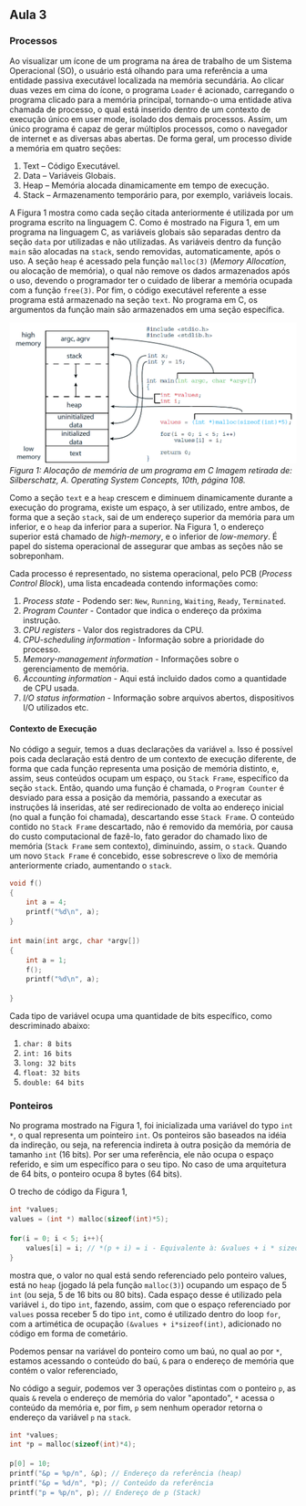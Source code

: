 ## Aula 3

### Processos

Ao visualizar um ícone de um programa na área de trabalho de um Sistema
Operacional (SO), o usuário está olhando para uma referência a uma entidade
passiva executável localizada na memória secundária. Ao clicar duas vezes em
cima do ícone, o programa `Loader` é acionado, carregando o programa clicado
para a memória principal, tornando-o uma entidade ativa chamada de processo,
o qual está inserido dentro de um contexto de execução único em user mode,
isolado dos demais processos. Assim, um único programa é capaz de gerar
múltiplos processos, como o navegador de internet e as diversas abas abertas.
De forma geral, um processo divide a memória em quatro seções:

1.	Text – Código Executável.
2.	Data – Variáveis Globais.
3.	Heap – Memória alocada dinamicamente em tempo de execução.
4.	Stack – Armazenamento temporário para, por exemplo, variáveis locais.

A Figura 1 mostra como cada seção citada anteriormente é utilizada por um
programa escrito na linguagem C. Como é mostrado na Figura 1, em um programa na
linguagem C, as variáveis globais são separadas dentro da seção `data` por
utilizadas e não utilizadas. As variáveis dentro da função `main` são alocadas
na `stack`, sendo removidas, automaticamente, após o uso. A seção `heap` é acessado
pela função `malloc(3)` (*Memory Allocation*, ou alocação de memória), o qual não
remove os dados armazenados após o uso, devendo o programador ter o cuidado de
liberar a memória ocupada com a função `free(3)`. Por fim, o código executável
referente a esse programa está armazenado na seção `text`. No programa em C, os
argumentos da função main são armazenados em uma seção específica.

![Figura 1](Aloca%C3%A7%C3%A3o%20de%20mem%C3%B3ria%20de%20um%20programa%20c.png)
*Figura 1: Alocação de memória de um programa em C*
*Imagem retirada de: Silberschatz, A. Operating System Concepts, 10th, página 108.*


Como a seção `text` e a `heap` crescem e diminuem dinamicamente durante
a execução do programa, existe um espaço, à ser utilizado, entre ambos, de
forma que a seção `stack`, sai de um endereço superior da memória para um
inferior, e o `heap` da inferior para a superior. Na Figura 1, o endereço
superior está chamado de *high-memory*, e o inferior de *low-memory*. É papel
do sistema operacional de assegurar que ambas as seções não se sobreponham.


Cada processo é representado, no sistema operacional, pelo PCB (*Process Control
Block*), uma lista encadeada contendo informações como:

1.	*Process state* - Podendo ser: `New`, `Running`, `Waiting`, `Ready`,
        `Terminated`.
2.	*Program Counter* - Contador que indica o endereço da próxima
        instrução.
3.	*CPU registers* - Valor dos registradores da CPU.
4.	*CPU-scheduling information* - Informação sobre a prioridade do
        processo.
5.	*Memory-management information* - Informações sobre o gerenciamento de
        memória.
6.	*Accounting information* - Aqui está incluido dados como a quantidade
        de CPU usada.
7.	*I/O status information* - Informação sobre arquivos abertos,
        dispositivos I/O utilizados etc.


#### Contexto de Execução

No código a seguir, temos a duas declarações da variável `a`. Isso é possível
pois cada declaração está dentro de um contexto de execução diferente, de forma
que cada função representa uma posição de memória distinto, e, assim,
seus conteúdos ocupam um espaço, ou `Stack Frame`, específico da seção `stack`.
Então, quando uma função é chamada, o `Program Counter` é desviado para essa
a posição da memória, passando a executar as instruções lá inseridas, até ser
redirecionado de volta ao endereço inicial (no qual a função foi chamada),
descartando esse `Stack Frame`. O conteúdo contido no `Stack Frame` descartado, não
é removido da memória, por causa do custo computacional de fazê-lo, fato
gerador do chamado lixo de memória (`Stack Frame` sem contexto), diminuindo,
assim, o `stack`. Quando um novo `Stack Frame` é concebido, esse sobrescreve o lixo
de memória anteriormente criado, aumentando o `stack`.

```C
void f()
{
    int a = 4;
    printf("%d\n", a);
}

int main(int argc, char *argv[])
{
    int a = 1;
    f();
    printf("%d\n", a);

}
```

Cada tipo de variável ocupa uma quantidade de bits específico, como
descriminado abaixo:

1. `char: 8 bits`
2. `int: 16 bits`
3. `long: 32 bits`
4. `float: 32 bits`
5. `double: 64 bits`


### Ponteiros

No programa mostrado na Figura 1, foi inicializada uma variável do typo `int *`,
o qual representa um pointeiro `int`. Os ponteiros são baseados na idéia da
indireção, ou seja, na referencia indireta à outra posição da memória de
tamanho `int` (16 bits). Por ser uma referência, ele não ocupa o espaço
referido, e sim um específico para o seu tipo. No caso de uma arquitetura de
64 bits, o ponteiro ocupa 8 bytes (64 bits).

O trecho de código da Figura 1,

```C
int *values;
values = (int *) malloc(sizeof(int)*5);

for(i = 0; i < 5; i++){
    values[i] = i; // *(p + i) = i - Equivalente à: &values + i * sizeof(int) <= i
}
```

mostra que, o valor no qual está sendo referenciado pelo ponteiro values, está
no `heap` (jogado lá pela função `malloc(3)`) ocupando um espaço de 5 `int` (ou seja,
5 de 16 bits ou 80 bits). Cada espaço desse é utilizado pela variável  `i`, do
tipo `int`, fazendo, assim, com que o espaço referenciado por `values` possa
receber 5 do tipo `int`, como é utilizado dentro do loop `for`, com
a artimética de ocupação `(&values + i*sizeof(int)`, adicionado no código em
forma de cometário.

Podemos pensar na variável do ponteiro como um baú, no qual ao por `*`,
estamos acessando o conteúdo do baú, `&` para o endereço de memória que contém
o valor referenciado,

No código a seguir, podemos ver 3 operações distintas com o ponteiro `p`, as
quais `&` revela o endereço de memória do valor "apontado", `*` acessa o
conteúdo da memória e, por fim, `p` sem nenhum operador retorna o endereço da
variável `p` na `stack`.

```C
int *values;
int *p = malloc(sizeof(int)*4);

p[0] = 10;
printf("&p = %p/n", &p); // Endereço da referência (heap)
printf("&p = %d/n", *p); // Conteúdo da referência
printf("p = %p/n", p); // Endereço de p (Stack)
```

